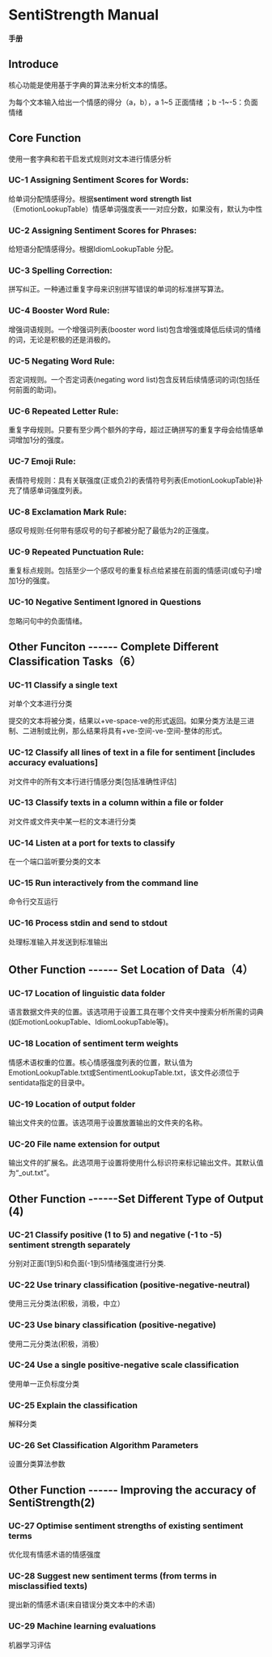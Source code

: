 # SentiStrength Manual

**手册**

## Introduce

核心功能是使用基于字典的算法来分析文本的情感。

为每个文本输入给出一个情感的得分（a，b），a 1~5 正面情绪 ；b -1~-5：负面情绪



## Core Function

使用一套字典和若干启发式规则对文本进行情感分析



### **UC-1 Assigning** **Sentiment** **Scores for Words**:

给单词分配情感得分。根据**sentiment** **word** **strength** **list** （EmotionLookupTable）情感单词强度表一一对应分数，如果没有，默认为中性



### **UC**-**2** **Assigning Sentiment Scores for Phrases**:

给短语分配情感得分。根据IdiomLookupTable 分配。



### UC-3 **Spelling Correction**:

拼写纠正。一种通过重复字母来识别拼写错误的单词的标准拼写算法。



### **UC-4 Booster Word Rule**:

增强词语规则。一个增强词列表(booster word list)包含增强或降低后续词的情绪的词，无论是积极的还是消极的。



### **UC-5 Negating Word Rule**: 

否定词规则。一个否定词表(negating word list)包含反转后续情感词的词(包括任何前面的助词)。



### **UC-6 Repeated** **Letter** **Rule**:

重复字母规则。只要有至少两个额外的字母，超过正确拼写的重复字母会给情感单词增加1分的强度。



### **UC-7 Emoji** **Rule**:

表情符号规则：具有关联强度(正或负2)的表情符号列表(EmotionLookupTable)补充了情感单词强度列表。



### **UC-8 Exclamation** **Mark** **Rule**: 

感叹号规则:任何带有感叹号的句子都被分配了最低为2的正强度。



### **UC-9 Repeated** **Punctuation** **Rule**:

重复标点规则。包括至少一个感叹号的重复标点给紧接在前面的情感词(或句子)增加1分的强度。



### **UC-10 Negative** **Sentiment** **Ignored** **in** **Questions**

忽略问句中的负面情绪。



## Other Funciton ------ Complete Different Classification Tasks（6）



### UC-11 Classify a single text

对单个文本进行分类

提交的文本将被分类，结果以+ve-space-ve的形式返回。如果分类方法是三进制、二进制或比例，那么结果将具有+ve-空间-ve-空间-整体的形式。





### UC-12 Classify all lines of text in a file for sentiment [includes accuracy evaluations]

对文件中的所有文本行进行情感分类[包括准确性评估]



### UC-13 Classify texts in a column within a file or folder

对文件或文件夹中某一栏的文本进行分类



### UC-14 Listen at a port for texts to classify

在一个端口监听要分类的文本



### UC-15 Run interactively from the command line

命令行交互运行



### UC-16 Process stdin and send to stdout

处理标准输入并发送到标准输出





## Other Function ------ Set Location of Data（4）



### UC-17 Location of linguistic data folder

语言数据文件夹的位置。该选项用于设置工具在哪个文件夹中搜索分析所需的词典(如EmotionLookupTable、IdiomLookupTable等)。



### UC-18 Location of sentiment term weights

情感术语权重的位置。核心情感强度列表的位置，默认值为EmotionLookupTable.txt或SentimentLookupTable.txt，该文件必须位于sentidata指定的目录中。



### UC-19 Location of output folder

输出文件夹的位置。该选项用于设置放置输出的文件夹的名称。



### UC-20 File name extension for output

输出文件的扩展名。此选项用于设置将使用什么标识符来标记输出文件。其默认值为“_out.txt”。



## Other Function ------Set Different Type of Output (4)



### UC-21 Classify positive (1 to 5) and negative (-1 to -5) sentiment strength separately

分别对正面(1到5)和负面(-1到5)情绪强度进行分类.



### UC-22 Use trinary classification (positive-negative-neutral)

使用三元分类法(积极，消极，中立）



### UC-23 Use binary classification (positive-negative)

使用二元分类法(积极，消极）



### UC-24 Use a single positive-negative scale classification

使用单一正负标度分类



### UC-25 Explain the classification

解释分类



### UC-26 Set Classification Algorithm Parameters

设置分类算法参数





## Other Function ------ Improving the accuracy of SentiStrength(2)



### UC-27 Optimise sentiment strengths of existing sentiment terms

优化现有情感术语的情感强度



### UC-28 Suggest new sentiment terms (from terms in misclassified texts)

提出新的情感术语(来自错误分类文本中的术语)



### UC-29 Machine learning evaluations

机器学习评估